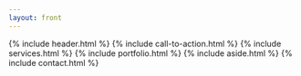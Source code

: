 ```yaml
---
layout: front
---
```


{% include header.html %}
{% include call-to-action.html %}
{% include services.html %}
{% include portfolio.html %}
{% include aside.html %}
{% include contact.html %}
